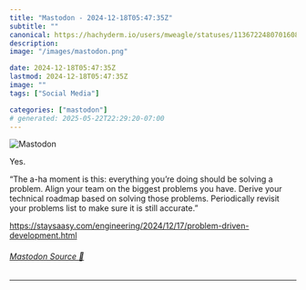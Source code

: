 ```yaml
---
title: "Mastodon - 2024-12-18T05:47:35Z"
subtitle: ""
canonical: https://hachyderm.io/users/mweagle/statuses/113672248070160801
description:
image: "/images/mastodon.png"

date: 2024-12-18T05:47:35Z
lastmod: 2024-12-18T05:47:35Z
image: ""
tags: ["Social Media"]

categories: ["mastodon"]
# generated: 2025-05-22T22:29:20-07:00
---
```

![Mastodon](/images/mastodon.png)

<p>Yes. </p><p>“The a-ha moment is this: everything you’re doing should be solving a problem. Align your team on the biggest problems you have. Derive your technical roadmap based on solving those problems. Periodically revisit your problems list to make sure it is still accurate.”</p><p><a href="https://staysaasy.com/engineering/2024/12/17/problem-driven-development.html" target="_blank" rel="nofollow noopener noreferrer" translate="no"><span class="invisible">https://</span><span class="ellipsis">staysaasy.com/engineering/2024</span><span class="invisible">/12/17/problem-driven-development.html</span></a></p>


###### [Mastodon Source 🐘](https://hachyderm.io/@mweagle/113672248070160801)

___
